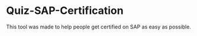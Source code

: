 # Quiz-SAP-Certification
This tool was made to help people get certified on SAP as easy as possible.

